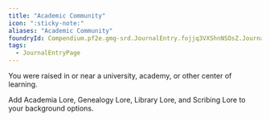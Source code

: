 ```yaml
---
title: "Academic Community"
icon: ":sticky-note:"
aliases: "Academic Community"
foundryId: Compendium.pf2e.gmg-srd.JournalEntry.fojjq3VXShnNSOsZ.JournalEntryPage.9tjGJnD5GYRa7sBi
tags:
  - JournalEntryPage
---
```

You were raised in or near a university, academy, or other center of learning.

Add Academia Lore, Genealogy Lore, Library Lore, and Scribing Lore to your background options.